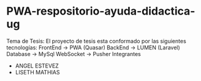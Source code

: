 # PWA-respositorio-ayuda-didactica-ug

Tema de Tesis: 
El proyecto de tesis esta conformado por las siguientes tecnologías:
FrontEnd -> PWA (Quasar)
BackEnd  -> LUMEN (Laravel)
Database -> MySql
WebSocket -> Pusher
Integrantes
* ANGEL ESTEVEZ
* LISETH MATHIAS